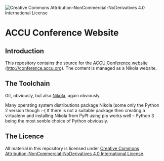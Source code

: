 ![Creative Commons Attribution-NonCommercial-NoDerivatives 4.0 International License](https://i.creativecommons.org/l/by-nc-nd/4.0/88x31.png)

# ACCU Conference Website

## Introduction

This repository contains the source for the [ACCU Conference website](http://conference.accu.org)
(http://conference.accu.org). The content is managed as a Nikola website.

## The Toolchain

Git, obviously, but also [Nikola](https://getnikola.com/), again obviously.

Many operating system distributions package Nikola (some only the Python 2 version though :-( If there is
not a suitable package then creating a virtualenv and installing Nikola from PyPI using pip works well –
Python 3 being the most senble choice of Python obviously.

## The Licence

All material in this repository is licensed under
[Creative Commons Attribution-NonCommercial-NoDerivatives 4.0 International License](http://creativecommons.org/licenses/by-nd-nc/4.0/).
